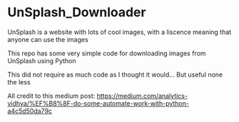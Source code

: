 # UnSplash_Downloader
UnSplash is a website with lots of cool images, with a liscence meaning that anyone can use the images

This repo has some very simple code for downloading images from UnSplash using Python

This did not require as much code as I thought it would... But useful none the less

All credit to this medium post: https://medium.com/analytics-vidhya/%EF%B8%8F-do-some-automate-work-with-python-a4c5d50da79c
